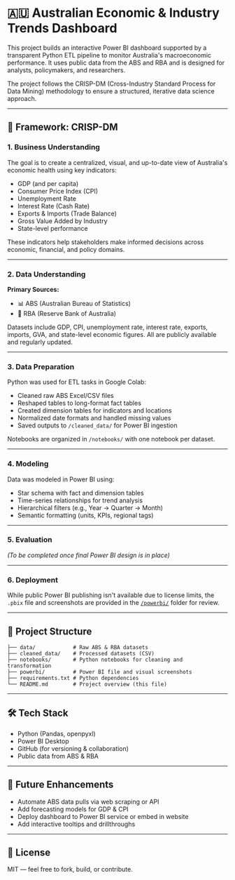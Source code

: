 
# 🇦🇺 Australian Economic & Industry Trends Dashboard

This project builds an interactive Power BI dashboard supported by a transparent Python ETL pipeline to monitor Australia's macroeconomic performance. It uses public data from the ABS and RBA and is designed for analysts, policymakers, and researchers.

The project follows the CRISP-DM (Cross-Industry Standard Process for Data Mining) methodology to ensure a structured, iterative data science approach.

---

## 📌 Framework: CRISP-DM

### 1. Business Understanding

The goal is to create a centralized, visual, and up-to-date view of Australia's economic health using key indicators:
- GDP (and per capita)
- Consumer Price Index (CPI)
- Unemployment Rate
- Interest Rate (Cash Rate)
- Exports & Imports (Trade Balance)
- Gross Value Added by Industry
- State-level performance

These indicators help stakeholders make informed decisions across economic, financial, and policy domains.

---

### 2. Data Understanding

**Primary Sources:**
- 📊 ABS (Australian Bureau of Statistics)
- 🏦 RBA (Reserve Bank of Australia)

Datasets include GDP, CPI, unemployment rate, interest rate, exports, imports, GVA, and state-level economic figures. All are publicly available and regularly updated.

---

### 3. Data Preparation

Python was used for ETL tasks in Google Colab:
- Cleaned raw ABS Excel/CSV files
- Reshaped tables to long-format fact tables
- Created dimension tables for indicators and locations
- Normalized date formats and handled missing values
- Saved outputs to `/cleaned_data/` for Power BI ingestion

Notebooks are organized in `/notebooks/` with one notebook per dataset.

---

### 4. Modeling

Data was modeled in Power BI using:
- Star schema with fact and dimension tables
- Time-series relationships for trend analysis
- Hierarchical filters (e.g., Year → Quarter → Month)
- Semantic formatting (units, KPIs, regional tags)

---

### 5. Evaluation

*(To be completed once final Power BI design is in place)*

---

### 6. Deployment

While public Power BI publishing isn't available due to license limits, the `.pbix` file and screenshots are provided in the [`/powerbi/`](./powerbi) folder for review.

---

## 📁 Project Structure

```
├── data/            # Raw ABS & RBA datasets
├── cleaned_data/    # Processed datasets (CSV)
├── notebooks/       # Python notebooks for cleaning and transformation
├── powerbi/         # Power BI file and visual screenshots
├── requirements.txt # Python dependencies
└── README.md        # Project overview (this file)
```

---

## 🛠 Tech Stack

- Python (Pandas, openpyxl)
- Power BI Desktop
- GitHub (for versioning & collaboration)
- Public data from ABS & RBA

---

## 🧠 Future Enhancements

- Automate ABS data pulls via web scraping or API
- Add forecasting models for GDP & CPI
- Deploy dashboard to Power BI service or embed in website
- Add interactive tooltips and drillthroughs

---

## 📄 License

MIT — feel free to fork, build, or contribute.
